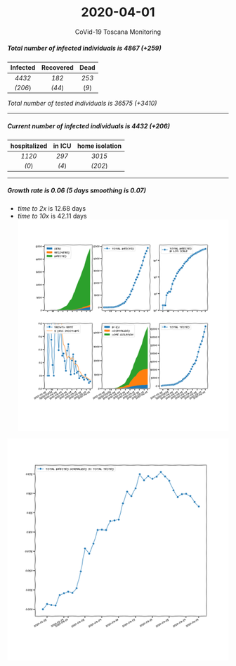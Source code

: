 <div align='center'>

# 2020-04-01
CoVid-19 Toscana Monitoring
</div>

##### Total number of infected individuals is 4867 (+259)
Infected | Recovered | Dead
:---: | :---: | :---:
*4432* | *182* | *253*
*(206*) | *(44*) | (*9*)

*Total number of tested individuals is 36575 (+3410)*
***
##### Current number of infected individuals is 4432 (+206)
hospitalized | in ICU | home isolation
:---: | :---: | :---:
*1120* |*297* |*3015*
*(0*) |*(4*) |*(202*)
***
##### Growth rate is 0.06 (5 days smoothing is 0.07)
- *time to 2x* is 12.68 days
- *time to 10x* is 42.11 days
![stats][stats]

![infected_normalized][infected_normalized]

[stats]: stats_Toscana.png
[infected_normalized]: infected_normalized_Toscana.png
